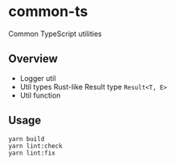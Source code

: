 # common-ts

Common TypeScript utilities

## Overview

- Logger util
- Util types Rust-like Result type `Result<T, E>`
- Util function

## Usage

```
yarn build
yarn lint:check
yarn lint:fix
```

